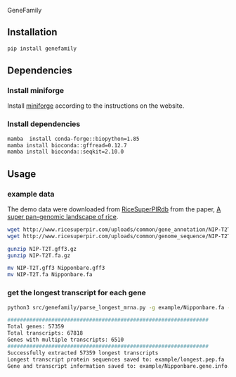 GeneFamily

## Installation

```bash
pip install genefamily
```

## Dependencies

### Install miniforge

Install [miniforge](https://github.com/conda-forge/miniforge) according to the instructions on the website.

### Install dependencies

```bash
mamba  install conda-forge::biopython=1.85
mamba install bioconda::gffread=0.12.7
mamba install bioconda::seqkit=2.10.0

```

## Usage

### example data

The demo data were downloaded from [RiceSuperPIRdb](http://www.ricesuperpir.com/web/download) from the paper, [A super pan-genomic landscape of rice](https://www.nature.com/articles/s41422-022-00685-z).

```bash
wget http://www.ricesuperpir.com/uploads/common/gene_annotation/NIP-T2T.gff3.gz
wget http://www.ricesuperpir.com/uploads/common/genome_sequence/NIP-T2T.fa.gz

gunzip NIP-T2T.gff3.gz
gunzip NIP-T2T.fa.gz

mv NIP-T2T.gff3 Nipponbare.gff3
mv NIP-T2T.fa Nipponbare.fa
```

### get the longest transcript for each gene

```bash
python3 src/genefamily/parse_longest_mrna.py -g example/Nipponbare.fa -f example/Nipponbare.gff3 -o example/longest.pep.fa
```

```bash
################################################################
Total genes: 57359
Total transcripts: 67818
Genes with multiple transcripts: 6510
################################################################
Successfully extracted 57359 longest transcripts
Longest transcript protein sequences saved to: example/longest.pep.fa
Gene and transcript information saved to: example/Nipponbare.gene.info.txt
```